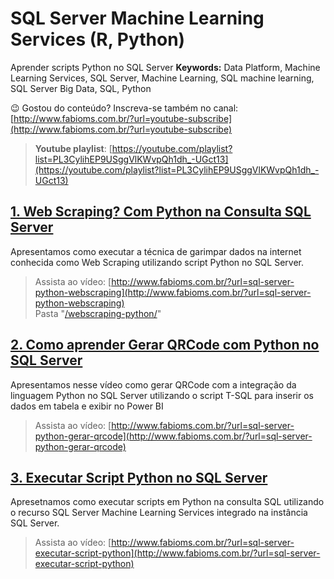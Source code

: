 # SQL Server Machine Learning Services (R, Python)  
Aprender scripts Python no SQL Server
**Keywords:** Data Platform, Machine Learning Services, SQL Server, Machine Learning, SQL machine learning, SQL Server Big Data, SQL, Python  

😉 Gostou do conteúdo? Inscreva-se também no canal: [http://www.fabioms.com.br/?url=youtube-subscribe](http://www.fabioms.com.br/?url=youtube-subscribe)

> **Youtube playlist**: [https://youtube.com/playlist?list=PL3CylihEP9USggVlKWvpQh1dh_-UGct13](https://youtube.com/playlist?list=PL3CylihEP9USggVlKWvpQh1dh_-UGct13)  
## [1. Web Scraping? Com Python na Consulta SQL Server](/sql-server-python-webscraping.md)
Apresentamos como executar a técnica de garimpar dados na internet conhecida como Web Scraping utilizando script Python no SQL Server.
> Assista ao vídeo: [http://www.fabioms.com.br/?url=sql-server-python-webscraping](http://www.fabioms.com.br/?url=sql-server-python-webscraping)  
Pasta "[/webscraping-python/](/webscraping-python/)"
## [2. Como aprender Gerar QRCode com Python no SQL Server](/sql-server-python-gerar-qrcode.md)
Apresentamos nesse vídeo como gerar QRCode com a integração da linguagem Python no SQL Server utilizando o script T-SQL para inserir os dados em tabela e exibir no Power BI
> Assista ao vídeo: [http://www.fabioms.com.br/?url=sql-server-python-gerar-qrcode](http://www.fabioms.com.br/?url=sql-server-python-gerar-qrcode)  

## [3. Executar Script Python no SQL Server](/sql-server-executar-script-python.md)
Apresetnamos como executar scripts em Python na consulta SQL utilizando o recurso SQL Server Machine Learning Services integrado na instância SQL Server.

> Assista ao vídeo: [http://www.fabioms.com.br/?url=sql-server-executar-script-python](http://www.fabioms.com.br/?url=sql-server-executar-script-python)  
